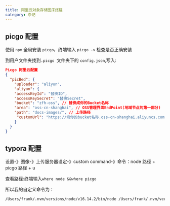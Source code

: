 ```yaml
---
title: 阿里云对象存储图床搭建
category: 杂记
---
```


## picgo 配置

使用 `npm` 全局安装 `picgo`，终端输入 `picgo -v` 检查是否正确安装

到用户文件夹找到`.picgo `文件夹下的 `config.json`,写入:

```json
Picgo 阿里云配置
{
  "picBed": {
    "uploader": "aliyun",
    "aliyun": {
    "accessKeyId": "替换ID",
    "accessKeySecret": "替换Secret",
    "bucket": "zfh-oss", // 替换成你的Bucket名称
    "area": "oss-cn-shanghai", // OSS管理界面EndPoint(地域节点的第一部分)
    "path": "docs-images/", // 上传路径
     "customUrl": "https://填你的bucket名称.oss-cn-shanghai.aliyuncs.com",
    }
  }
}

```

## typora 配置

设置-》图像-》上传服务器设定-》custom command-》命令：node 路径 + picgo 路径 + u

查看路径:终端输入`where node &&where picgo`

所以我的自定义命令为：

```bash
/Users/frank/.nvm/versions/node/v16.14.2/bin/node /Users/frank/.nvm/versions/node/v16.14.2/bin/picgo u
```
